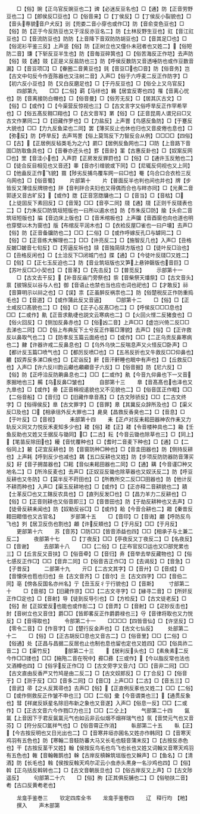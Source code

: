 <!-- { "loadSidebar": true } -->
　　□【俗】豌【正乌官反豌豆也二】豍【必迷反豆名也】□【通】防【正音劳野豆也二】□【郎侯反□豆也】□【俗音来】□【丁侯反】□【丁侯反小裂貌也】□【音头専貌音户犬反】剅【兜娄二音小穿也或作□】防【音俞变色豆也】□【俗】防【正于今反防豆也又于淫反亦豆名二】防【土林反野生豆也】豇【音江豇豆也】□【音流防豆也】防防【上音降下音双防防胡豆也】□【音其足□也】□【俗泥衫平鉴三反】上声竖【俗】防【正树立也又僮仆未冠者也又姓二】【俗短防二音】豏【下斩反豆半生也】防【音毎豆碎箕也】□【俗苦海反正作垲】去声防【俗】豉【通】豉【正是义反盐防也三】防【呼侯反数防又音透唾防也或作豆数音漏】□【音豆项□】□【眷圈二音黄豆也】毭【音豆□也□音】防【俗音务】岂【古文中句反今作壴陈器也又注树二音】入声□【俗于六呼麦二反正作防字】□【初六反小豆也】防【又白反磨足也】□【于丹反豆也】□【俗仝上又乌官反】
　　四部第九
　　□□【二俗】羁【马绊也】羇【居宜反寄也四】罹【音离心忧也】防【音离接防白帽也】□【俗音曼】□【俗芳无反】□【居其仄古文】□【俗】□【或作】□【今渠营反惊视也三】□【古文言字又俗呼旱反正作罕希罕也】□【俗五髙反翱□翔也】□【古文音军】罤【俗】□【正音昆周人谓兄曰□又古文作罤同二】□【旧藏作罗也】□【力盐反】上声罯【鸟感反鱼防】□【于蹇反大貌也】□□【力九反鱼梁也二同】罢【薄买反止也休也归也又音皮倦也息也】□【弥反】防【呼旱反】去声骂詈【俗上莫驾反下力智反合从例】□□□□【四俗】□【古】【正居例反毡类毛为之六】罽□【居例反鱼网也二】□防【上音路下音固□防取鱼具也】□【音眷亦还头也】罫【音卦】罣【古惠反卦也】□【奴案反网□也】罜【音洼小也】入声罸【正房发反罪罸也】□【俗】□【通许玉反勉也二】□【徒合反目相见也又音还】睾【音亦引缯貌或下同】□【尼辄反伺视也又上同】□【他盍反正作飞貌】罬【陟劣反捕鸟覆车网一曰□也】罨【乌合口合衣检三反乌网也】□【俗音蜀】
　　片部第十
　　片【普面反半也判也间也并也】牌【步皆反又薄佳反牌牓也】牉【音判牉合夫妇也又得偶而合也与眫亦同】□【光黄二音郭迻又音古旷反】【或作】牎【正音窓牎牗也二】□【音当】□【音枯】□【上徒囬反下素回反】□【音笼】□□【音亭二同】牋【通】牋【正则千反牋表也二】□【力朱反□防筑垣短版也一曰所以遏水也】防【市朱反□防】牏【头俞二音筑垣短版也】牑【音边床上版也】□【音禾棺板也】上声牖【音酉窗也向也道也明也穿壁以木为窗也】版【布绾反平润木也】□【衣裣反屋□雀也一曰户壊】去声□【俗】防【正音备牖防也二】□□【二俗】□【或作呼嫁反孔□与罅同二】□【俗】□【正音练大解理也二】□□【许亮反二】□【施智反几也】入声□【丑格反皴□皴音七旬反】□【芳逼反坼也】牍【音独简牍方版也】□【徒叶反□治也】□【丑格反闲也】□【土洽反下□闭城门也】牒【通】□【今徒叶反牋□又姓二】□【俗】□【正七玉反迫也二】防【音业筑垣版也又笋上悬钟磬版也音巨】□【苏叶反□□小契也】□【音革】□【先击反】□【普觅反】
　　示部第十一
　　□【古文去干反】【补音反庙门旁祭也】祡【音柴祭天燔祡】□【古文音头】禀【彼锦反以谷与人也】御【音语止也禁也当也应也词也祀也】□【才敢反】祘【音算明示以祘之也】□【误】祟【正虽醉反祸祟也二】防【俗楚税反正作防重捣毛也】□【音道】□【或作蒲此反又音逼】
　　□部第十二
　　□【俗】□【正士咸反□髙貌也二】□【俗】□【正子心反髙□也二】□【呼侯反□□□息也】□□【二或作】鼽【正音求鼽啑也説文云寒病也二】□【火回火悭二反猪食也】□【俗火回反】□【侧加反鼻赤也】□【俗凶二音】上声□□【虚岂兴倚二反□□去涕也二同】□□【俗上布典反下土兮反正作匾□薄貌】去声□【俗】□【正许救反以鼻取气也二】□【防孝反玉篇云面疮也】□【或作】□□【二正乌贡反鼻寒病也二】齂【许器许戒二反鼻息也】□【乌外乌快二反喘息声又火怪反□卧声】□【都计反玉篇□喷气也】□【都厉反喷□也】□【五吊反折也又牛救反□□仰鼻也】齈【奴弄反多涕□疾也】□【疋诣反】鼾【音汗鼾睡也眠中有声也】□【丘救反□也】入声□【许六反川韵云顣也顣顣音子六反】□【俗音掘】防【尼六反】□【俗】防【正呼洽反防齁鼻息也二】□□【二或作】鼽【今音九仰鼻也下一又音豕掘地也三】齃【乌反鼻□皱也】
　　自部第十三
　　臯【音髙髙也也泽也又九臯也】□【或作】臱【正音棉视逺貌也又不见貌也二】□【俗音匡正作眶】□□【二俗音船】□【音归】□【旧藏作臯音髙】□【古文陟骄反】□□【二古文终字】□【俗得侯反】臯【古文罪字】□【音罪】臮【其冀反众辞所及也】□【渠义反□及也】□【相承徂外反大罪也二】臰臭【昌救反香臭也二】□【音息】□【于叶反】□【音视】
　　耒部第十四
　　耒【正卢对反耒耜田器神农作耒又力轨反义同又力悦反禾麦知多少也】耧【俗】耧【正】耧【令音楼种具也二】耡【壬鱼反助也又姓又壬据反与锄同】□【二古】耘【今音云锄也除草也三】□【同上】【笔苗反除田也】耰【音忧覆种也】□【耆时二音麦下种也】□【通】□【二俗同上】耚【疋宜反耕也】防【音窗防种□种也】□【音圭田器也】防【侧持反耕也】上声耗【呼到反少也减也】耦【五口反耕也又姓】防【步项反防防器防音薄买反】耔【音子拥苗器也】□耜【音似耒耜田器也二同】□【通】耩【今音谨□种又地名二】□【所泠反麦也】去声□【正奴豆反锄也除草器也又奴沃反二】防【呼豆反耕也又冬防】□【莫半反不莳田也】□【所教所交二反□□田器也】防【他计反不耕而种也】入声□【渠玉反耕地也】□【或作】□【正亦释二音耕貌也二】耫【士革反□也又工鎋反农具也】□【直列反发□也】□【昌力羊力二反耕也】□【俗】□【正音则耕也又俗音即三】□【音昔田也】防【于劫反耕种也又去声】□【徒骨反耕耒闻也】防【奴勒反谷□】□【或作】耠【今音合耕也二】耤【秦昔反耤田耤借也又古官名】
　　岁部第十五
　　□【音印】□【音诲】翽【呼防反鸟飞也】刿【居卫反伤也割也】顪【许反頬也】□【于月反】□□【于月反】
　　更部第十六
　　苏【音苏】□防□□【皆音添益也四】□□【相承子与土兼二反二】
　　夜部第十七
　　□【丁夜反】□□【亭夜反又丁夜反二】□【名夜反】□【音谢】
　　去部第十八
　　□□【二俗】□【正布官反□运也又□部党累也三】□【丘言反又音扶】□【俗音牵】□【音归】弆【音举去举反藏物也】□【俗七感反正作□】□□【音弃二同】□【俗音吉正作□】□【去谒反】□【音急】□【子昔反】
　　二部第十九
　　亓□【二古文其字】□【音廾】□【音成】□【音懐侠也苞也归也】亝【古文音齐】□【音尔】亖【古文四字】□□【音伯二同】亳【傍各反国名亦州名】亍【丑玉反彳亍行貌也】□【音斯】
　　寸部第二十
　　□【音郍】□【旧藏作京】□□【二古文寻字】□【縁寻二音】□【所奸反正作□定也】□【音射】导【徒到反导引也】□【方检反】□【古文徒老反】□【俗】耐【正奴爱反也能也或作耏二】□【音弄】□【音射】□【疋妙反击也】尌【音树立也又音住】爵□□【皆即畧反正作爵爵禄也三】寽【音律将取也又力悦反】□【音得取也】
　　令部第二十一
　　□□□□【四皆音仙】□【许坚反】□【零令二音】□【作音字】□【楚行反金声也】□【古文七仙反】
　　处部第二十二
　　□【俗】□【正古胡反□息也又音古二】□【俗音里】□□【二俗】□【俗通】处【正昌与昌据二反居也止也制也息也留也定也又姓四】□□【俗具祚二音二】□【渠竹反】
　　部第二十三
　　【居利反头也】□【素矦素二反今作□□镂也】□□【絁陁二音在呪中】彛□彞【三或作】【今以脂反常也法也又酒樽也四】□【俗孚反正作□】□【古文旁字又音六】□□【音非二同】□□【古文直由反香严又竹鸠是由二反二】□【古文奴郎反】□【丁合反】□【俗音于】□【测于反】□□【音多二同】□【音□】上声□□【二古】□【音五三】□【音武】帚【之乆反箕帚也】去声□【俗】【正直例反豖也又姓二】□□【二俗】□【或作侧救反正作皱不申也三】□□【二俗】彚【今音谓类也三】【通贯反象也】彗【祥嵗反妖星名除旧布新之象也又音遂】入声□【俗息一反】□□【二或作】□【正古文音六今作戮□力也三】□□【二仝上】
　　气部第二十四
　　氤氲【上音因下于君反氤氲元气也如云非云似烟不烟祥瑞气也】氛【音焚元气也又音芬】□【符分反□氲祥气也】□【俗音霄正作消】
　　倝部第二十五
　　倝【正】【今古按反明也又日光出也二】□【音寒井垣亦囷名又姓亦作韩同】□【音寒天鸡羽有五色也】防【寒翰二音馶防蕃大马又长毛也馶音蒲末反】□【古按反赤色也】干【古按反茎干又姓】翰【侯按反鸟毛也鸟飞也长也又姓又词翰又音寒天鸡羽有五色也】雗【音翰雗鹊也】榦【古岸反槙榦筑垣版也又榦声】□【鱼名】□【清酒】防【长毛也】螒【侯按反螒天鸡尔疋云小虫赤头黒身一名沙鸡也四】□【俗】斡【正乌括反斡转也二】□【古文音朝辰旦也】□【俗古岸反又上声】□【古文陟遥反】
　　句部第二十六
　　□【俗】朐【正其俱反脯也二】□【俗劬扶二音】耇【古口反黄耇老也】

　　龙龛手鉴巻三
　　钦定四库全书
　　龙龛手鉴卷四
　　辽　释行均　【杝】
　　撰入
　　声木部第
